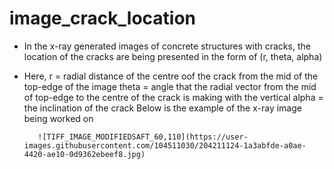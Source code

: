 # image_crack_location


* In the x-ray generated images of concrete structures with cracks, the location of the cracks are being presented in the form of (r, theta, alpha)
* Here, r = radial distance of the centre oof the crack from the mid of the top-edge of the image
        theta = angle that the radial vector from the mid of top-edge to the centre of the crack is making with the vertical
        alpha = the inclination of the crack
Below is the example of the x-ray image being worked on



         ![TIFF_IMAGE_MODIFIEDSAFT_60,110](https://user-images.githubusercontent.com/104511030/204211124-1a3abfde-a0ae-4420-ae10-0d9362ebeef8.jpg)
